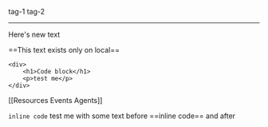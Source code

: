 tag-1 tag-2
- --
Here's new text

==This text exists only on local==

```
<div>
	<h1>Code block</h1>
	<p>test me</p>
</div>
```


[[Resources Events Agents]]

`inline code` test me with some text before ==inline code== and after

